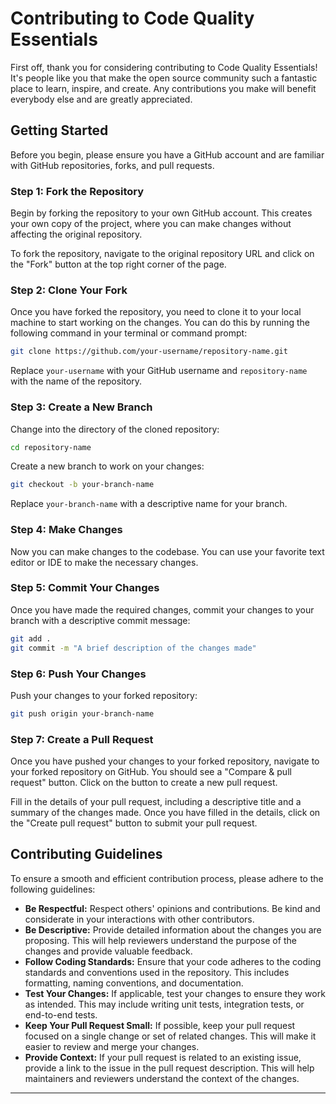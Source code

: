 # Contributing to Code Quality Essentials

First off, thank you for considering contributing to Code Quality Essentials! It's people like you that make the open source community such a fantastic place to learn, inspire, and create. Any contributions you make will benefit everybody else and are greatly appreciated.

## Getting Started

Before you begin, please ensure you have a GitHub account and are familiar with GitHub repositories, forks, and pull requests.

### Step 1: Fork the Repository

Begin by forking the repository to your own GitHub account. This creates your own copy of the project, where you can make changes without affecting the original repository.

To fork the repository, navigate to the original repository URL and click on the "Fork" button at the top right corner of the page.

### Step 2: Clone Your Fork

Once you have forked the repository, you need to clone it to your local machine to start working on the changes. You can do this by running the following command in your terminal or command prompt:

```bash
git clone https://github.com/your-username/repository-name.git
```

Replace `your-username` with your GitHub username and `repository-name` with the name of the repository.

### Step 3: Create a New Branch
Change into the directory of the cloned repository:

```bash
cd repository-name
```

Create a new branch to work on your changes:

```bash
git checkout -b your-branch-name
```

Replace `your-branch-name` with a descriptive name for your branch.

### Step 4: Make Changes

Now you can make changes to the codebase. You can use your favorite text editor or IDE to make the necessary changes.

### Step 5: Commit Your Changes

Once you have made the required changes, commit your changes to your branch with a descriptive commit message:

```bash
git add .
git commit -m "A brief description of the changes made"
```

### Step 6: Push Your Changes

Push your changes to your forked repository:

```bash
git push origin your-branch-name
```

### Step 7: Create a Pull Request

Once you have pushed your changes to your forked repository, navigate to your forked repository on GitHub. You should see a "Compare & pull request" button. Click on the button to create a new pull request.

Fill in the details of your pull request, including a descriptive title and a summary of the changes made. Once you have filled in the details, click on the "Create pull request" button to submit your pull request.

## Contributing Guidelines

To ensure a smooth and efficient contribution process, please adhere to the following guidelines:

- **Be Respectful:** Respect others' opinions and contributions. Be kind and considerate in your interactions with other contributors.
- **Be Descriptive:** Provide detailed information about the changes you are proposing. This will help reviewers understand the purpose of the changes and provide valuable feedback.
- **Follow Coding Standards:** Ensure that your code adheres to the coding standards and conventions used in the repository. This includes formatting, naming conventions, and documentation.
- **Test Your Changes:** If applicable, test your changes to ensure they work as intended. This may include writing unit tests, integration tests, or end-to-end tests.
- **Keep Your Pull Request Small:** If possible, keep your pull request focused on a single change or set of related changes. This will make it easier to review and merge your changes.
- **Provide Context:** If your pull request is related to an existing issue, provide a link to the issue in the pull request description. This will help maintainers and reviewers understand the context of the changes.

---
